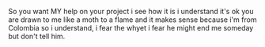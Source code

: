 So you want MY help on your project i see how it is i understand it's ok you are drawn to me like a moth to a flame and it makes sense because i'm from Colombia so i understand, i fear the whyet i fear he might end me someday but don't tell him.
